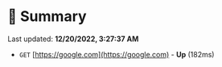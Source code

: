 # 📖 Summary
Last updated: **12/20/2022, 3:27:37 AM**

- `GET` [https://google.com](https://google.com) - **Up** (182ms)
